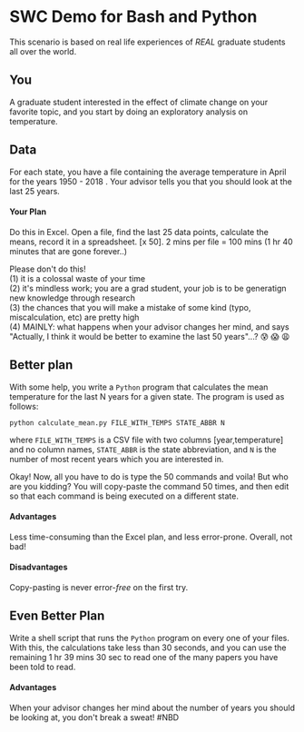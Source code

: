 # SWC Demo for Bash and Python

This scenario is based on real life experiences of _REAL_ graduate students all over the world. 

## You  
A graduate student interested in the effect of climate change on your favorite topic, and you start by doing an exploratory analysis on temperature. 

## Data  
For each state, you have a file containing the average temperature in April for the years 1950 - 2018 . Your advisor tells you that you should look at the last 25 years. 

#### Your Plan  
Do this in Excel. Open a file, find the last 25 data points, calculate the means, record it in a spreadsheet. [x 50]. 2 mins per file = 100 mins (1 hr 40 minutes that are gone forever..) 

Please don't do this!  
(1) it is a colossal waste of your time  
(2) it's mindless work; you are a grad student, your job is to be generatign new knowledge through research  
(3) the chances that you will make a mistake of some kind (typo, miscalculation, etc) are pretty high  
(4) MAINLY: what happens when your advisor changes her mind, and says "Actually, I think it would be better to examine the last 50 years"...? :cold_sweat: :scream: :weary:

## Better plan

With some help, you write a `Python` program that calculates the mean temperature for the last N years for a given state. 
The program is used as follows:

```
python calculate_mean.py FILE_WITH_TEMPS STATE_ABBR N
```
where `FILE_WITH_TEMPS` is a CSV file with two columns [year,temperature] and no column names, `STATE_ABBR` is the state abbreviation, and `N` is the number of most recent years which you are interested in. 

Okay! Now, all you have to do is type the 50 commands and voila! But who are you kidding? You will copy-paste the command 50 times, and then edit so that each command is being executed on a different state. 

#### Advantages 

Less time-consuming than the Excel plan, and less error-prone. Overall, not bad! 

#### Disadvantages 

Copy-pasting is never error-_free_ on the first try.  

## Even Better Plan  

Write a shell script that runs the `Python` program on every one of your files. With this, the calculations take less than 30 seconds, and you can use the remaining 1 hr 39 mins 30 sec to read one of the many papers you have been told to read. 

#### Advantages

When your advisor changes her mind about the number of years you should be looking at, you don't break a sweat! \#NBD



